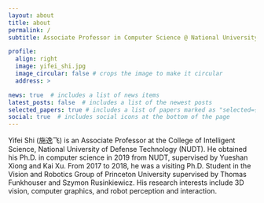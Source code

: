 ```yaml
---
layout: about
title: about
permalink: /
subtitle: Associate Professor in Computer Science @ National University of Defense Technology.

profile:
  align: right
  image: yifei_shi.jpg
  image_circular: false # crops the image to make it circular
  address: >

news: true  # includes a list of news items
latest_posts: false  # includes a list of the newest posts
selected_papers: true # includes a list of papers marked as "selected={true}"
social: true  # includes social icons at the bottom of the page
---
```


Yifei Shi (施逸飞) is an Associate Professor at the College of Intelligent Science, National University of Defense Technology (NUDT). He obtained his Ph.D. in computer science in 2019 from NUDT, supervised by Yueshan Xiong and Kai Xu. From 2017 to 2018, he was a visiting Ph.D. Student in the Vision and Robotics Group of Princeton University supervised by Thomas Funkhouser and Szymon Rusinkiewicz. His research interests include 3D vision, computer graphics, and robot perception and interaction.

